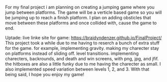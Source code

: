 For my final project i am planning on creating a jumping game where you jump between platforms. 
The game will be a verticle based game so you will be jumping up to reach a finish platform. 
I plan on adding obsticles that move between these platforms and once collided with, cause the game to end.

Uptade:
live linke site for game: https://braidyndenzer.github.io/FinalProject/
This project took a while due to me having to reserch a bunch of extra stuff for the game. for example,
implementing gravity.
making my charecter stay on platforms instead of sliding off.
level transitions.
implementing charecters, backrounds, and death and win screens, with png, jpg, and jfif.
the hitboxes are also a little funky due to me having the charecter as small.
I also implemented speed variation between levels 1, 2, and 3.
With that being said, I hope you enjoy my game!
